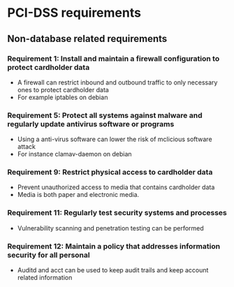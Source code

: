 # PCI-DSS requirements
## Non-database related requirements
### Requirement 1: Install and maintain a firewall configuration to protect cardholder data
 - A firewall can restrict inbound and outbound traffic to only necessary ones to protect cardholder data
 - For example iptables on debian

### Requirement 5: Protect all systems against malware and regularly update antivirus software or programs
 - Using a anti-virus software can lower the risk of mclicious software attack
 - For instance clamav-daemon on debian

### Requirement 9: Restrict physical access to cardholder data
 - Prevent unauthorized access to media that contains cardholder data
 - Media is both paper and electronic media.

### Requirement 11: Regularly test security systems and processes
 - Vulnerability scanning and penetration testing can be performed

### Requirement 12: Maintain a policy that addresses information security for all personal
 - Auditd and acct can be used to keep audit trails and keep account related information
